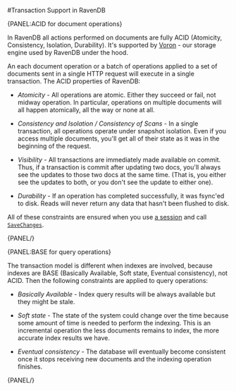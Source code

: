 ﻿#Transaction Support in RavenDB


{PANEL:ACID for document operations}

In RavenDB all actions performed on documents are fully ACID (Atomicity, Consistency, Isolation, Durability). It's supported by [Voron]() - our storage engine used by RavenDB under the hood.

An each document operation or a batch of operations applied to a set of documents sent in a single HTTP request will execute in a single transaction. The ACID properties of RavenDB:

* _Atomicity_  - All operations are atomic. Either they succeed or fail, not midway operation. In particular, operations on multiple documents will all happen atomically, all the way or none at all.

* _Consistency and Isolation / Consistency of Scans_ - In a single transaction, all operations operate under snapshot isolation. Even if you access multiple documents, you'll get all of their state as it was in the beginning of the request.

* _Visibility_ - All transactions are immediately made available on commit. Thus, if a transaction is commit after updating two docs, you'll always see the updates to those two docs at the same time. (That is, you either see the updates to both, or you don't see the update to either one).

* _Durability_ - If an operation has completed successfully, it was fsync'ed to disk. Reads will never return any data that hasn't been flushed to disk.

All of these constraints are ensured when you use [a session](../session/what-is-a-session-and-how-does-it-work) and call [`SaveChanges`](../session/saving-changes).

{PANEL/}

{PANEL:BASE for query operations}

The transaction model is different when indexes are involved, because indexes are BASE (Basically Available, Soft state, Eventual consistency), not ACID. Then the following constraints are applied to query operations:

* _Basically Available_ - Index query results will be always available but they might be stale.

* _Soft state_ - The state of the system could change over the time because some amount of time is needed to perform the indexing. This is an incremental operation the less documents remains to index, the more accurate index results we have.

* _Eventual consistency_ - The database will eventually become consistent once it stops receiving new documents and the indexing operation finishes.

{PANEL/}

